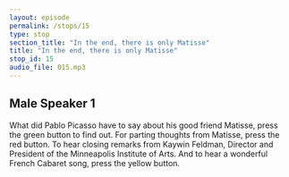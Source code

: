 ```yaml
---
layout: episode
permalink: /stops/15
type: stop
section_title: "In the end, there is only Matisse"
title: "In the end, there is only Matisse"
stop_id: 15
audio_file: 015.mp3
---
```


## Male Speaker 1

What did Pablo Picasso have to say about his good friend Matisse, press the green button to find out.  For parting thoughts from Matisse, press the red button.  To hear closing remarks from Kaywin Feldman, Director and President of the Minneapolis Institute of Arts.  And to hear a wonderful French Cabaret song, press the yellow button.
